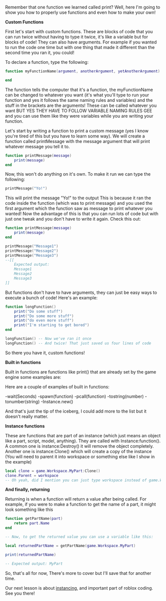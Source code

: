 Remember that one function we learned called print? Well, here I'm going to show you how to properly use functions and even how to make your own!

**Custom Functions**

First let's start with custom functions. These are blocks of code that you can run twice without having to type it twice, it's like a variable but for blocks of code! They can also have arguments. For example if you wanted to run the code one time but with one thing that made it different than the second time you ran it, you could!

To declare a function, type the following:

```lua
function myFunctionName(argument, anotherArgument, yetAnotherArgument)

end
```

The function tells the computer that it's a function, the myFunctionName can be changed to whatever you want (it's what you'll type to run your function and yes it follows the same naming rules and variables) and the stuff in the brackets are the arguments! These can be called whatever you want BUT YES THEY HAVE TO FOLLOW VARIABLE NAMING RULES GEE and you can use them like they were variables while you are writing your function.

Let's start by writing a function to print a custom message (yes I know you're tired of this but you have to learn some way). We will create a function called printMessage with the message argument that will print whatever message you tell it to.

```lua
function printMessage(message)
    print(message)
end
```

Now, this won't do anything on it's own. To make it run we can type the following:

```lua
printMessage("Yo!")
```

This will print the message "Yo!" to the output This is because it ran the code inside the function (which was to print message) and you used the first argument which the function saw as message to print whatever you wanted! Now the advantage of this is that you can run lots of code but with just one tweak and you don't have to write it again. Check this out:

```lua
function printMessage(message)
    print(message)
end

printMessage("Message1")
printMessage("Message2")
printMessage("Message3")
--[[
    Expected output:
    Message1
    Message2
    Message3
]]
```

But functions don't have to have arguments, they can just be easy ways to execute a bunch of code! Here's an example:

```lua
function longFunction()
    print("Do some stuff")
    print("Do some more stuff")
    print("do even more stuff")
    print("I'm starting to get bored")
end

longFunction() -- Now we've ran it once
longFunction() -- And twice! That just saved us four lines of code
```

So there you have it, custom functions!

**Built in functions**

Built in functions are functions like print() that are already set by the game engine some examples are:

Here are a couple of examples of built in functions:

-wait(Seconds)
-spawn(function)
-pcall(function)
-tostring(number)
-tonumber(string)
-Instance.new()

And that's just the tip of the iceberg, I could add more to the list but it doesn't really matter.

**Instance functions**

These are functions that are part of an instance (which just means an object like a part, script, model, anything). They are called with Instance:function(). A common one is instance:Destroy() it will remove the object completely. Another one is instance:Clone() which will create a copy of the instance (You will need to parent it into workspace or something else like I show in the example)

```lua
local clone = game.Workspace.MyPart:Clone()
clone.Parent = workspace
-- Oh yeah, did I mention you can just type workspace instead of game.Workspace? I still use the ladder though
```

**And finally, returning**

Returning is when a function will return a value after being called. For example, if you were to make a function to get the name of a part, it might look something like this

```lua
function getPartName(part)
    return part.Name
end

-- Now, to get the returned value you can use a variable like this:

local returnedPartName = getPartName(game.Workspace.MyPart)

print(returnedPartName)

-- Expected output: MyPart
```

So, that's all for now, There's more to cover but I'll save that for another time.

Our next lesson is about [instancing](/instancing.md), and important part of roblox coding. See you there!